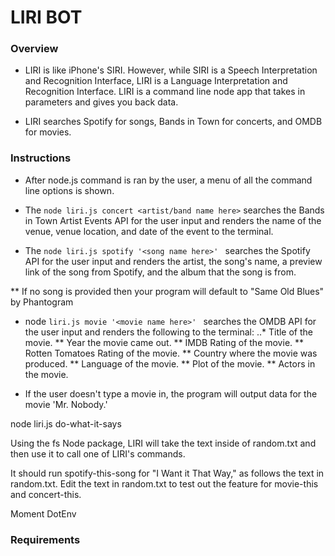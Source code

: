# LIRI BOT

### Overview
* LIRI is like iPhone's SIRI. However, while SIRI is a Speech Interpretation and Recognition Interface, LIRI is a Language Interpretation and Recognition Interface. LIRI is a command line node app that takes in parameters and gives you back data.

* LIRI searches Spotify for songs, Bands in Town for concerts, and OMDB for movies.

### Instructions
* After  node.js command is ran by the user, a menu of all the command line options is shown.  

* The ``` node liri.js concert <artist/band name here> ``` searches the Bands in Town Artist Events API for the user input and renders the name of the venue, venue location, and date of the event to the terminal. 

* The ```node liri.js spotify '<song name here>' ``` searches the Spotify API for the user input and renders the artist, the song's name, a preview link of the song from Spotify, and the album that the song is from.

** If no song is provided then your program will default to "Same Old Blues" by Phantogram

* node ```liri.js movie '<movie name here>' ```  searches the OMDB API for the user input and renders the following to the terminal:
   ..* Title of the movie.
   ** Year the movie came out.
   ** IMDB Rating of the movie.
   ** Rotten Tomatoes Rating of the movie.
   ** Country where the movie was produced.
   ** Language of the movie.
   ** Plot of the movie.
   ** Actors in the movie.

* If the user doesn't type a movie in, the program will output data for the movie 'Mr. Nobody.'




node liri.js do-what-it-says




Using the fs Node package, LIRI will take the text inside of random.txt and then use it to call one of LIRI's commands.


It should run spotify-this-song for "I Want it That Way," as follows the text in random.txt.
Edit the text in random.txt to test out the feature for movie-this and concert-this.


Moment
DotEnv

### Requirements
